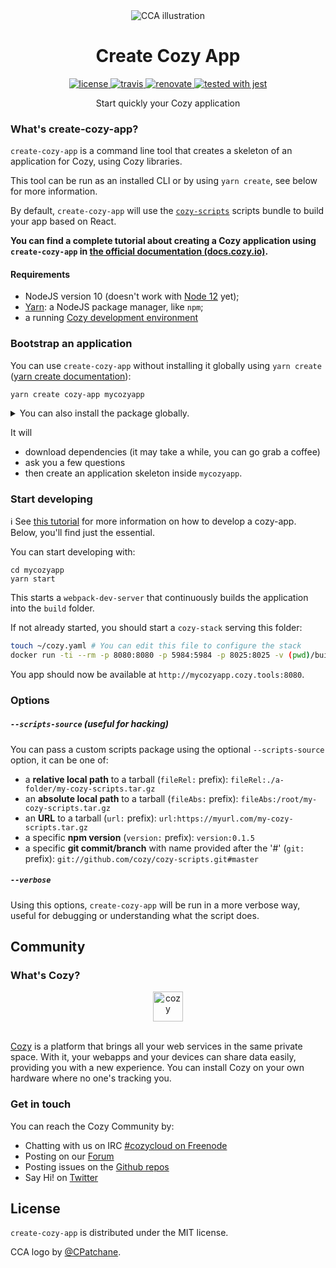 <div align="center">
  <img src="docs/assets/CCA_1920_1080.png" alt="CCA illustration" />
</div>

<h1 align="center">Create Cozy App</h1>

<div align="center">
  <a href="https://github.com/cozy/create-cozy-app/blob/master/packages/create-cozy-app/LICENSE">
    <img src="https://img.shields.io/npm/l/create-cozy-app.svg" alt="license" />
  </a>
  <a href="https://travis-ci.org/cozy/create-cozy-app">
    <img src="https://img.shields.io/travis/cozy/create-cozy-app.svg" alt="travis" />
  </a>
  <a href="https://renovateapp.com/">
    <img src="https://img.shields.io/badge/renovate-enabled-brightgreen.svg" alt="renovate" />
  </a>
  <a href="https://github.com/facebook/jest">
    <img src="https://facebook.github.io/jest/img/jest-badge.svg" alt="tested with jest" />
  </a>
</div>

<p align="center">Start quickly your Cozy application</p>

### What's create-cozy-app?

`create-cozy-app` is a command line tool that creates a skeleton of an application for Cozy, using Cozy libraries.

This tool can be run as an installed CLI or by using `yarn create`, see below for more information.

By default, `create-cozy-app` will use the [`cozy-scripts`](https://github.com/cozy/create-cozy-app/tree/master/packages/cozy-scripts) scripts bundle to build your app based on React. 

__You can find a complete tutorial about creating a Cozy application using `create-cozy-app` in [the official documentation (docs.cozy.io)](https://docs.cozy.io/en/tutorials/app/).__


#### Requirements

 - NodeJS version 10 (doesn't work with [Node 12](https://github.com/cozy/create-cozy-app/issues/1323) yet);
 - [Yarn](https://yarnpkg.com): a NodeJS package manager, like `npm`;
 - a running [Cozy development environment](https://docs.cozy.io/en/tutorials/app/#install-the-development-environment)


### Bootstrap an application

You can use `create-cozy-app` without installing it globally using `yarn create`
([yarn create documentation](https://yarnpkg.com/lang/en/docs/cli/create/)):

```
yarn create cozy-app mycozyapp
```

<details>
  <summary>
    You can also install the package globally.

  </summary>

```
yarn global add create-cozy-app
create-cozy-app mycozyapp
```

⚠️ By using a locally installed CLI, you will have to update it regularly to keep the app
template up to date. It is why we recommend to use directly `yarn create` which will always uses
the latest version of the CLI.

</details>

It will 

* download dependencies (it may take a while, you can go grab a coffee)
* ask you a few questions
* then create an application skeleton inside `mycozyapp`.

### Start developing

ℹ️ See [this tutorial](https://docs.cozy.io/en/tutorials/app/) for more information on
how to develop a cozy-app. Below, you'll find just the essential.

You can start developing with:

```
cd mycozyapp
yarn start
```

This starts a `webpack-dev-server` that continuously builds the application
into the `build` folder.

If not already started, you should start a `cozy-stack` serving this folder:

```bash
touch ~/cozy.yaml # You can edit this file to configure the stack
docker run -ti --rm -p 8080:8080 -p 5984:5984 -p 8025:8025 -v (pwd)/build:/data/cozy-app/mycozyapp -v ~/cozy.yaml:/etc/cozy/cozy.yaml cozy/cozy-app-dev
```

You app should now be available at `http://mycozyapp.cozy.tools:8080`.


### Options

##### `--scripts-source` (useful for hacking)

You can pass a custom scripts package using the optional `--scripts-source` option, it can be one of:

- a __relative local path__ to a tarball (`fileRel:` prefix): `fileRel:./a-folder/my-cozy-scripts.tar.gz`
- an __absolute local path__ to a tarball (`fileAbs:` prefix): `fileAbs:/root/my-cozy-scripts.tar.gz`
- an __URL__ to a tarball (`url:` prefix): `url:https://myurl.com/my-cozy-scripts.tar.gz`
- a specific __npm version__ (`version:` prefix): `version:0.1.5`
- a specific __git commit/branch__ with name provided after the '#' (`git:` prefix): `git://github.com/cozy/cozy-scripts.git#master`

##### `--verbose`

Using this options, `create-cozy-app` will be run in a more verbose way, useful for debugging or understanding what the script does.


## Community

### What's Cozy?

<div align="center">
  <a href="https://cozy.io">
    <img src="https://cdn.rawgit.com/cozy/cozy-site/master/src/images/cozy-logo-name-horizontal-blue.svg" alt="cozy" height="48" />
  </a>
 </div>
 </br>

[Cozy] is a platform that brings all your web services in the same private space.  With it, your webapps and your devices can share data easily, providing you with a new experience. You can install Cozy on your own hardware where no one's tracking you.

### Get in touch

You can reach the Cozy Community by:

- Chatting with us on IRC [#cozycloud on Freenode][freenode]
- Posting on our [Forum][forum]
- Posting issues on the [Github repos][github]
- Say Hi! on [Twitter][twitter]


## License

`create-cozy-app` is distributed under the MIT license.

CCA logo by [@CPatchane](https://github.com/CPatchane).


[cozy]: https://cozy.io "Cozy Cloud"
[freenode]: http://webchat.freenode.net/?randomnick=1&channels=%23cozycloud&uio=d4
[forum]: https://forum.cozy.io/
[github]: https://github.com/cozy/
[twitter]: https://twitter.com/cozycloud
